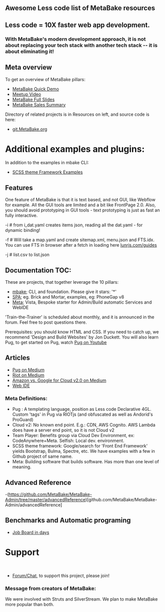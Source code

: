 
## Awesome Less code list of MetaBake resources


## Less code = 10X faster web app development.
### With MetaBake's modern development approach, it is not about replacing your tech stack with another tech stack -- it is about eliminating it!


## Meta overview

To get an overview of MetaBake pillars:

- [MetaBake Quick Demo](https://youtu.be/WyCdSFTUIvM)
- <a href='https://vimeo.com/282034037' target='_blank'>Meetup Video</a>
- [MetaBake Full Slides](http://prez.MetaBake.org/p)
- [MetaBake Sales Summary](https://www.youtube.com/watch?v=OK-cJNSkQII)


Directory of related projects is in Resources on left, and source code is here:
- <a href='http://git.MetaBake.org' target='_blank'>git.MetaBake.org</a>



# Additional examples and plugins:
In addition to the examples in mbake CLI:

- [SCSS theme Framework Examples](https://github.com/MetaBake/theme-scss-frameworks)


## Features

One feature of MetaBake is that it is text based, and not GUI, like Webflow for example. All the GUI tools are limited and a bit like FrontPage 2.0.
Also, you should avoid prototyping in GUI tools - text prototyping is just as fast an fully interactive.

-i # from i_dat.yaml creates items json, reading all the dat.yaml - for dynamic binding!

-f # Will take a map.yaml and create sitemap.xml, menu.json and FTS.idx. You can use FTS in browser after a fetch in loading here [lunrjs.com/guides](https://lunrjs.com/guides/index_prebuilding.html#loading)

-j # list.csv to list.json


## Documentation TOC:

These are projects, that together leverage the 10 pillars:

- [mbake](http://doc.MetaBake.org/mbake); CLI, and foundation. Please give it stars: '*'
- [SPA](http://doc.MetaBake.org/SPA); eg. Brick and Mortar, examples, eg: PhoneGap v8
- [Meta](http://doc.MetaBake.org/meta); Vista, Bespoke starter for Admin/Build automatic Services and WebIDE

'Train-the-Trainer' is scheduled about monthly, and it is announced in the forum. Feel free to post questions there.


Prerequisites: you should know HTML and CSS. If you need to catch up, we recommend 'Design and Build Websites' by Jon Duckett. You will also learn Pug, to get started on Pug, watch [Pug on Youtube](http://youtube.com/watch?v=wzAWI9h3q18)


## Articles

- [Pug on Medium](https://medium.com/@WolfgangGehner/using-pug-for-static-and-dynamic-data-binding-56a1cc378b81
)
- [Riot on Medium](https://medium.com/@uptimevic/learn-riot-js-dynamic-binding-in-90-seconds-fcece5237c67)
- [Amazon vs. Google for Cloud v2.0 on Medium](https://medium.com/@WolfgangGehner/amazon-vs-google-for-cloud-2-0-web-apps-extreme-server-less-for-data-and-authentication-cc7fa247e853)
- [Web IDE](https://medium.com/@WolfgangGehner/three-steps-to-using-a-web-ide-to-develop-and-build-in-the-cloud-d88586255c67)


### Meta Definitions:
- Pug : A templating language, position as Less code Declarative 4GL. Custom 'tags' in Pug via RIOTjs (and obfuscated as well as Andorid's ProGuard)
- Cloud v2: No known end point. E.g.: CDN, AWS Cognito. AWS Lambda does have a server end point, so it is not Cloud v2
- Team Player: Benefits group via Cloud Dev Environment, ex: CodeAnywhere+Meta. Selfish: Local dev. environment.
- SCSS theme framework: Google/search for 'Front End Framework' yields Bootstrap, Bulma, Spectre, etc. We have examples with a few in Github project of same name.
- Meta: Building software that builds software. Has more than one level of meaning.


## Advanced Reference
-(https://github.com/MetaBake/MetaBake-Admin/tree/master/advancedReference)[github.com/MetaBake/MetaBake-Admin/advancedReference]


## Benchmarks and Automatic programing
- [Job Board in days](https://medium.com/@mattia_asti/creating-a-job-board-in-a-few-days-contentful-riot-js-bulma-io-293276516301)


# Support

&nbsp;
- <a href='http://chat.MetaBake.org' target='_blank'>Forum/Chat</a>, to support this project, please join!


### Message from creators of MetaBake:

We were involved with Struts and SilverStream. We plan to make MetaBake more popular than both.

